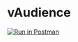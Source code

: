 # vAudience

[![Run in Postman](https://run.pstmn.io/button.svg)](https://app.getpostman.com/run-collection/cd36f1863309870c36ed)

